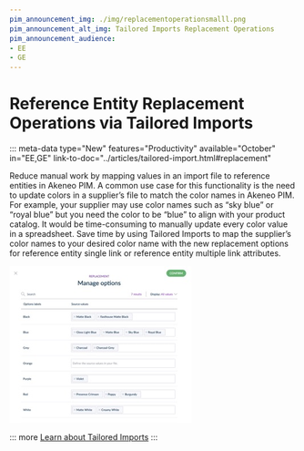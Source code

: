 ```yaml
---
pim_announcement_img: ./img/replacementoperationsmalll.png
pim_announcement_alt_img: Tailored Imports Replacement Operations
pim_announcement_audience:
- EE
- GE
---
```


# Reference Entity Replacement Operations via Tailored Imports
::: meta-data type="New" features="Productivity" available="October" in="EE,GE" link-to-doc="../articles/tailored-import.html#replacement"

Reduce manual work by mapping values in an import file to reference entities in Akeneo PIM. A common use case for this functionality is the need to update colors in a supplier’s file to match the color names in Akeneo PIM. For example, your supplier may use color names such as “sky blue” or “royal blue” but you need the color to be “blue” to align with your product catalog. It would be time-consuming to manually update every color value in a spreadsheet. Save time by using Tailored Imports to map the supplier’s color names to your desired color name with the new replacement options for reference entity single link or reference entity multiple link attributes. 


![Replacement Operations](../img/replacementoperationsmalll.png)

::: more
[Learn about Tailored Imports](../articles/tailored-import.html#overview)
:::

